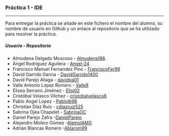 ### Práctica 1 - IDE
---

Para entregar la práctica se añade en este fichero el nombre del alumno, su nombre de usuario en Github y un enlace al repositorio que se ha utilizado para resolver la práctica.

##### Usuario - Repositorio
* Almudena Delgado Moscoso - [Almudena188](https://github.com/Almudena188/EntornosDesarrollo/tree/main/src/Ejercicios13042021).
* Ángel Rodríguez Aguilera - [Angel-24](https://github.com/Angel-24/Entornos-de-Desarrollo/tree/main/src/calculadora)
* Francisco Manuel Fernandez Pino - [FranciscoFer99](https://github.com/FranciscoFer99/Entornos-de-Desarrollo-2.0/tree/master/src/tercerTrimestre)
* David Garrido Garcia - [DavidGarrido1400](https://github.com/DavidGarrido1400/EntornosDeDesarrollo.git)
* David Parejo Aliaga - [davidpa01](https://github.com/davidpa01/1DAWEntornosDesarolloDavidParejoAliaga.git)
* Valle Antonio López Romero - [Valle8](https://github.com/Valle8/EntornosDeDesarrollo.git)
* Elisea Serrano Jiménez - [Elisj02](https://github.com/Elisj02/EntornosDesarrollo)
* Cristóbal Velasco Vílchez - [cristobalvelasco8](https://github.com/cristobalvelasco8/EntornosDesarrollo.git)
* Pablo Angel Lopez - [Pablolb98](https://github.com/Pablolb98/EntornosDesarrollo/tree/master/src/practicaObligatoriaUnidad2)
* Christian Díaz Ruiz - [cdiazruiz525](https://github.com/cdiazruiz525/1DAW_EntornosDesarrollo_ChristianDiazRuiz.git)
* Sabrina Ojea Chapelet - [SabrinaOC](https://github.com/SabrinaOC/SabrinaEjerciciosEntornosDesarrollo.git)
* Daniel Parejo Zafra -[DanielParejo](https://github.com/DanielParejo/EntornosDesarrollo/tree/master/src/unidad2_EDI)
* Alejandro Molero Gómez -[AlemolAMG](https://github.com/alemolamg/EntornosDesarrollo1DAW/tree/master/Unidad02)
* Adrián Blancas Romero -[Ablarom99](https://github.com/Ablarom99/EntornosDesarrolloABR/tree/main/src/unidad02)
